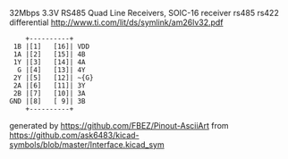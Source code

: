 32Mbps 3.3V RS485 Quad Line Receivers, SOIC-16
receiver rs485 rs422 differential
http://www.ti.com/lit/ds/symlink/am26lv32.pdf


	    +----------+
	 1B |[1]   [16]| VDD
	 1A |[2]   [15]| 4B
	 1Y |[3]   [14]| 4A
	  G |[4]   [13]| 4Y
	 2Y |[5]   [12]| ~{G}
	 2A |[6]   [11]| 3Y
	 2B |[7]   [10]| 3A
	GND |[8]   [ 9]| 3B
	    +----------+


generated by https://github.com/FBEZ/Pinout-AsciiArt from https://github.com/ask6483/kicad-symbols/blob/master/Interface.kicad_sym